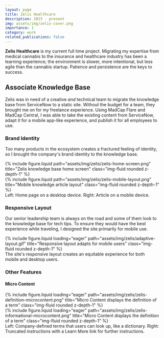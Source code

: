 ```yaml
---
layout: page
title: Zelis Healthcare
description: 2023 - present
img: assets/img/zelis-cover.png
importance: 1
category: work
related_publications: false
---
```


**Zelis Healthcare** is my current full time project. Migrating my expertise from medical cannabis to the insurance and healthcare industry has been a learning experience; the environment is slower, more intentional, but less agile than the cannabis startup. Patience and persistence are the keys to success.

## Associate Knowledge Base 
Zelis was in need of a creative *and* technical team to migrate the knowledge base from ServiceNow to a static site. Without the budget for a team, they brought me on for my freelance experience. Using MadCap Flare and MadCap Central, I was able to take the existing content from ServiceNow, adapt it for a mobile app-like experience, and publish it for all employees to use. 

### Brand Identity
Too many products in the ecosystem creates a fractured feeling of identity, so I brought the company's brand identity to the knowledge base.
<div class="row justify-content-sm-center">
    <div class="col-8 mt-3 mt-md-0">
        {% include figure.liquid path="assets/img/zelis/zelis-home-screen.png" title="Zelis knowledge base home screen" class="img-fluid rounded z-depth-1" %}
    </div>
    <div class="col-4 mt-3 mt-md-0">
        {% include figure.liquid path="assets/img/zelis/zelis-mobile-layout.png" title="Mobile knowledge article layout" class="img-fluid rounded z-depth-1" %}
    </div>
</div>
<div class="caption">
    Left: Home page on a desktop device. Right: Article on a mobile device.
</div>

### Responsive Layout
Our senior leadership team is always on the road and some of them look to the knowledge base for tech tips. To ensure they would have the best experience while traveling, I designed the site primarily for mobile use.
<div class="row">
    <div class="col-sm mt-3 mt-md-0">
        {% include figure.liquid loading="eager" path="assets/img/zelis/adaptive-layout.gif" title="Responsive layout adapts for mobile users" class="img-fluid rounded z-depth-1" %}
    </div>
</div>
<div class="caption">
    The site's responsive layout creates an equitable experience for both mobile and desktop users.
</div>

### Other Features 
#### Micro Content 
<div class="row justify-content-sm-center">
    <div class="col">
    {% include figure.liquid loading="eager" path="assets/img/zelis/zelis-definition-microcontent.png" title="Micro Content displays the definition of a term" class="img-fluid rounded z-depth-1" %}
    </div>
        <div class="col">
    {% include figure.liquid loading="eager" path="assets/img/zelis/zelis-informational-microcontent.png" title="Micro Content displays the definition of a term" class="img-fluid rounded z-depth-1" %}
    </div>
</div>
<div class="caption">
    Left: Company-defined terms that users can look up, like a dictionary. Right: Truncated instructions with a Learn More link for further instructions.
</div>